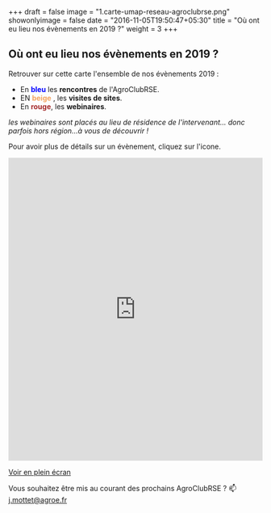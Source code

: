 +++
draft = false
image = "1.carte-umap-reseau-agroclubrse.png"
showonlyimage = false
date = "2016-11-05T19:50:47+05:30"
title = "Où ont eu lieu nos évènements en 2019 ?"
weight = 3
+++

<!--more-->


## Où ont eu lieu nos évènements en 2019 ?

Retrouver sur cette carte l'ensemble de nos évènements 2019 :



- En <span style='color:blue'>**bleu** </span> les **rencontres** de l'AgroClubRSE.
- EN <span style='color:SandyBrown '>**beige** </span>, les **visites de sites**.
- En <span style='color:brown'>**rouge**</span>,   les **webinaires**.

*les webinaires sont placés au lieu de résidence de l'intervenant... donc parfois hors région...à vous de découvrir !*

Pour avoir plus de détails sur un évènement, cliquez sur l'icone.

<iframe width="100%" height="600px" frameborder="0" allowfullscreen src="http://umap.openstreetmap.fr/fr/map/evenements-agroclubrse-2019_394720?scaleControl=false&miniMap=false&scrollWheelZoom=true&zoomControl=true&allowEdit=false&moreControl=true&searchControl=null&tilelayersControl=null&embedControl=null&datalayersControl=true&onLoadPanel=undefined&captionBar=false&fullscreenControl=true#8/50.609/3.266"></iframe><p><a href="http://umap.openstreetmap.fr/fr/map/evenements-agroclubrse-2019_394720">Voir en plein écran</a></p>



Vous souhaitez être mis au courant des prochains AgroClubRSE ? :mailbox: j.mottet@agroe.fr
